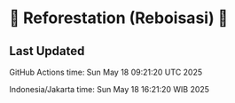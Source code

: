 
# 🌳 Reforestation (Reboisasi) 🌲

## Last Updated

GitHub Actions time: Sun May 18 09:21:20 UTC 2025

Indonesia/Jakarta time: Sun May 18 16:21:20 WIB 2025
